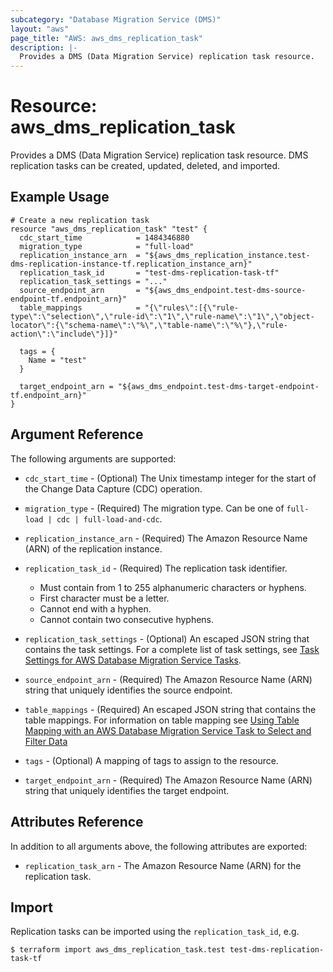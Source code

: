 ```yaml
---
subcategory: "Database Migration Service (DMS)"
layout: "aws"
page_title: "AWS: aws_dms_replication_task"
description: |-
  Provides a DMS (Data Migration Service) replication task resource.
---
```


# Resource: aws_dms_replication_task

Provides a DMS (Data Migration Service) replication task resource. DMS replication tasks can be created, updated, deleted, and imported.

## Example Usage

```hcl
# Create a new replication task
resource "aws_dms_replication_task" "test" {
  cdc_start_time            = 1484346880
  migration_type            = "full-load"
  replication_instance_arn  = "${aws_dms_replication_instance.test-dms-replication-instance-tf.replication_instance_arn}"
  replication_task_id       = "test-dms-replication-task-tf"
  replication_task_settings = "..."
  source_endpoint_arn       = "${aws_dms_endpoint.test-dms-source-endpoint-tf.endpoint_arn}"
  table_mappings            = "{\"rules\":[{\"rule-type\":\"selection\",\"rule-id\":\"1\",\"rule-name\":\"1\",\"object-locator\":{\"schema-name\":\"%\",\"table-name\":\"%\"},\"rule-action\":\"include\"}]}"

  tags = {
    Name = "test"
  }

  target_endpoint_arn = "${aws_dms_endpoint.test-dms-target-endpoint-tf.endpoint_arn}"
}
```

## Argument Reference

The following arguments are supported:

* `cdc_start_time` - (Optional) The Unix timestamp integer for the start of the Change Data Capture (CDC) operation.
* `migration_type` - (Required) The migration type. Can be one of `full-load | cdc | full-load-and-cdc`.
* `replication_instance_arn` - (Required) The Amazon Resource Name (ARN) of the replication instance.
* `replication_task_id` - (Required) The replication task identifier.

    - Must contain from 1 to 255 alphanumeric characters or hyphens.
    - First character must be a letter.
    - Cannot end with a hyphen.
    - Cannot contain two consecutive hyphens.

* `replication_task_settings` - (Optional) An escaped JSON string that contains the task settings. For a complete list of task settings, see [Task Settings for AWS Database Migration Service Tasks](http://docs.aws.amazon.com/dms/latest/userguide/CHAP_Tasks.CustomizingTasks.TaskSettings.html).
* `source_endpoint_arn` - (Required) The Amazon Resource Name (ARN) string that uniquely identifies the source endpoint.
* `table_mappings` - (Required) An escaped JSON string that contains the table mappings. For information on table mapping see [Using Table Mapping with an AWS Database Migration Service Task to Select and Filter Data](http://docs.aws.amazon.com/dms/latest/userguide/CHAP_Tasks.CustomizingTasks.TableMapping.html)
* `tags` - (Optional) A mapping of tags to assign to the resource.
* `target_endpoint_arn` - (Required) The Amazon Resource Name (ARN) string that uniquely identifies the target endpoint.

## Attributes Reference

In addition to all arguments above, the following attributes are exported:

* `replication_task_arn` - The Amazon Resource Name (ARN) for the replication task.

## Import

Replication tasks can be imported using the `replication_task_id`, e.g.

```
$ terraform import aws_dms_replication_task.test test-dms-replication-task-tf
```
